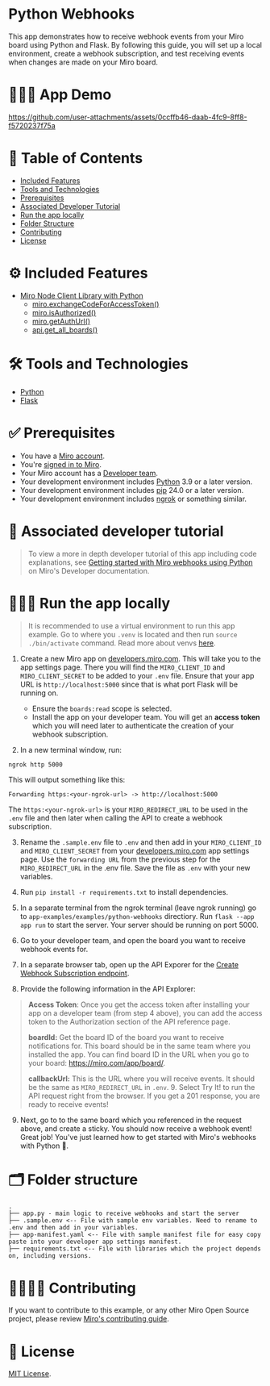 # Python Webhooks

This app demonstrates how to receive webhook events from your Miro board using Python and Flask. By following this guide, you will set up a local environment, create a webhook subscription, and test receiving events when changes are made on your Miro board.

# 👨🏻‍💻 App Demo

https://github.com/user-attachments/assets/0ccffb46-daab-4fc9-8ff8-f5720237f75a

# 📒 Table of Contents

- [Included Features](#features)
- [Tools and Technologies](#tools)
- [Prerequisites](#prerequisites)
- [Associated Developer Tutorial](#tutorial)
- [Run the app locally](#run)
- [Folder Structure](#folder)
- [Contributing](#contributing)
- [License](#license)

# ⚙️ Included Features <a name="features"></a>

- [Miro Node Client Library with Python](https://miroapp.github.io/api-clients/python/miro_api.html)
  - [miro.exchangeCodeForAccessToken()](https://miroapp.github.io/api-clients/python/miro_api.html#Miro.exchange_code_for_access_token)
  - [miro.isAuthorized()](https://miroapp.github.io/api-clients/python/miro_api.html#Miro.is_authorized)
  - [miro.getAuthUrl()](https://miroapp.github.io/api-clients/python/miro_api.html#Miro.get_auth_url)
  - [api.get_all_boards()](https://miroapp.github.io/api-clients/python/miro_api/api_extended.html#MiroApiExtended.get_all_boards)

# 🛠️ Tools and Technologies <a name="tools"></a>

- [Python](https://www.python.org/)
- [Flask](https://flask.palletsprojects.com/en/3.0.x/)

# ✅ Prerequisites <a name="prerequisites"></a>

- You have a [Miro account](https://miro.com/signup/).
- You're [signed in to Miro](https://miro.com/login/).
- Your Miro account has a [Developer team](https://developers.miro.com/docs/create-a-developer-team).
- Your development environment includes [Python](https://www.python.org/) 3.9 or a later version.
- Your development environment includes [pip](https://www.python.org/) 24.0 or a later version.
- Your development environment includes [ngrok](https://ngrok.com/) or something similar.

# 📖 Associated developer tutorial <a name="tutorial"></a>

> To view a more in depth developer tutorial of this app including code explanations, see [Getting started with Miro webhooks using Python](https://developers.miro.com/docs/getting-started-with-webhooks-python) on Miro's Developer documentation.

# 🏃🏽‍♂️ Run the app locally <a name="run"></a>

> It is recommended to use a virtual environment to run this app example. Go to where you `.venv` is located and then run `source ./bin/activate` command. Read more about venvs [here](https://docs.python.org/3/library/venv.html).

1. Create a new Miro app on [developers.miro.com](https://developers.miro.com/). This will take you to the app settings page. There you will find the `MIRO_CLIENT_ID` and `MIRO_CLIENT_SECRET` to be added to your `.env` file. Ensure that your app URL is `http://localhost:5000` since that is what port Flask will be running on.

   - Ensure the `boards:read` scope is selected.
   - Install the app on your developer team. You will get an **access token** which you will need later to authenticate the creation of your webhook subscription.

2. In a new terminal window, run:

```
ngrok http 5000
```

This will output something like this:

```
Forwarding https:<your-ngrok-url> -> http://localhost:5000
```

The `https:<your-ngrok-url>` is your `MIRO_REDIRECT_URL` to be used in the `.env` file and then later when calling the API to create a webhook subscription.

3. Rename the `.sample.env` file to `.env` and then add in your `MIRO_CLIENT_ID` and `MIRO_CLIENT_SECRET` from your [developers.miro.com](https://developers.miro.com/) app settings page. Use the `forwarding URL` from the previous step for the `MIRO_REDIRECT_URL` in the .env file. Save the file as `.env` with your new variables.

4. Run `pip install -r requirements.txt` to install dependencies.

5. In a separate terminal from the ngrok terminal (leave ngrok running) go to `app-examples/examples/python-webhooks` directiory. Run `flask --app app run` to start the server. Your server should be running on port 5000.

6. Go to your developer team, and open the board you want to receive webhook events for.

7. In a separate browser tab, open up the API Exporer for the [Create Webhook Subscription endpoint](https://developers.miro.com/reference/create-board-subscription).

8. Provide the following information in the API Explorer:

> **Access Token**: Once you get the access token after installing your app on a developer team (from step 4 above), you can add the access token to the Authorization section of the API reference page.
>
> **boardId:** Get the board ID of the board you want to receive notifications for. This board should be in the same team where you installed the app. You can find board ID in the URL when you go to your board: https://miro.com/app/board/<boardId>.
>
> **callbackUrl:** This is the URL where you will receive events. It should be the same as `MIRO_REDIRECT_URL` in `.env`. 9. Select Try It! to run the API request right from the browser. If you get a 201 response, you are ready to receive events!

9. Next, go to to the same board which you referenced in the request above, and create a sticky. You should now receive a webhook event! Great job! You've just learned how to get started with Miro's webhooks with Python 🎉.

# 🗂️ Folder structure <a name="folder"></a>

```
.
├── app.py - main logic to receive webhooks and start the server
├── .sample.env <-- File with sample env variables. Need to rename to .env and then add in your variables.
├── app-manifest.yaml <-- File with sample manifest file for easy copy paste into your developer app settings manifest.
├── requirements.txt <-- File with libraries which the project depends on, including versions.
```

# 🫱🏻‍🫲🏽 Contributing <a name="contributing"></a>

If you want to contribute to this example, or any other Miro Open Source project, please review [Miro's contributing guide](https://github.com/miroapp/app-examples/blob/main/CONTRIBUTING.md).

# 🪪 License <a name="license"></a>

[MIT License](https://github.com/miroapp/app-examples/blob/main/LICENSE).
